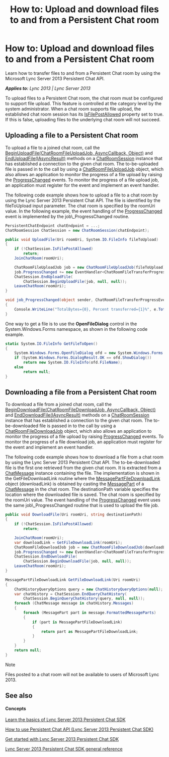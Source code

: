﻿---
title: 'How to: Upload and download files to and from a Persistent Chat room'
TOCTitle: 'How to: Upload and download files to and from a Persistent Chat room'
ms:assetid: b9ba6339-00bd-4a33-bad0-3f18178260cd
ms:mtpsurl: https://msdn.microsoft.com/en-us/library/Dn465909(v=office.15)
ms:contentKeyID: 57101435
ms.date: 07/24/2014
mtps_version: v=office.15
dev_langs:
- csharp
---

# How to: Upload and download files to and from a Persistent Chat room

Learn how to transfer files to and from a Persistent Chat room by using the Microsoft Lync Server 2013 Persistent Chat API.


_**Applies to:** Lync 2013 | Lync Server 2013_

To upload files to a Persistent Chat room, the chat room must be configured to support file upload. This feature is controlled at the category level by the system administrator. When a chat room supports file upload, the established chat room session has its [IsFilePostAllowed](https://msdn.microsoft.com/en-us/library/jj267250\(v=office.15\)) property set to true. If this is false, uploading files to the underlying chat room will not succeed.

## Uploading a file to a Persistent Chat room

To upload a file to a joined chat room, call the [BeginUploadFile(ChatRoomFileUploadJob, AsyncCallback, Object)](https://msdn.microsoft.com/en-us/library/jj266370\(v=office.15\)) and [EndUploadFile(IAsyncResult)](https://msdn.microsoft.com/en-us/library/jj266919\(v=office.15\)) methods on a [ChatRoomSession](https://msdn.microsoft.com/en-us/library/jj265925\(v=office.15\)) instance that has established a connection to the given chat room. The to-be-uploaded file is passed in to the call by using a [ChatRoomFileUploadJob](https://msdn.microsoft.com/en-us/library/jj265934\(v=office.15\)) object, which also allows an application to monitor the progress of a file upload by raising the [ProgressChanged](https://msdn.microsoft.com/en-us/library/jj266417\(v=office.15\)) events. To monitor the progress of a file upload job, an application must register for the event and implement an event handler.

The following code example shows how to upload a file to a chat room by using the Lync Server 2013 Persistent Chat API. The file is identified by the fileToUpload input parameter. The chat room is specified by the roomUri value. In the following example, the event handling of the [ProgressChanged](https://msdn.microsoft.com/en-us/library/jj266417\(v=office.15\)) event is implemented by the job\_ProgressChanged routine.

``` csharp
PersistentChatEndpoint chatEndpoint = ...;
ChatRoomSession ChatSession = new ChatRoomSession(chatEndpoint);

public void UploadFile(Uri roomUri, System.IO.FileInfo fileToUpload)
{
    if (!ChatSession.IsFilePostAllowed)
        return;
    JoinChatRoom(roomUri);

    ChatRoomFileUploadJob job = new ChatRoomFileUploadJob(fileToUpload);
    job.ProgressChanged += new EventHandler<ChatRoomFileTransferProgressEventArgs>(job_ProgressChanged);
    ChatSession.EndUploadFile(
        ChatSession.BeginUploadFile(job, null, null));
    LeaveChatRoom(roomUri);
}

void job_ProgressChanged(object sender, ChatRoomFileTransferProgressEventArgs e)
{
    Console.WriteLine("TotalBytes={0}, Percent transferred={1}%", e.TotalBytes, e.PercentTransferred);
}
```

One way to get a file is to use the **OpenFileDialog** control in the System.Windows.Forms namespace, as shown in the following code example.

``` csharp
static System.IO.FileInfo GetFileToOpen()
{
    System.Windows.Forms.OpenFileDialog ofd = new System.Windows.Forms.OpenFileDialog();
    if (System.Windows.Forms.DialogResult.OK == ofd.ShowDialog())
        return new System.IO.FileInfo(ofd.FileName);
    else
        return null;
}
```

## Downloading a file from a Persistent Chat room

To download a file from a joined chat room, call the [BeginDownloadFile(ChatRoomFileDownloadJob, AsyncCallback, Object)](https://msdn.microsoft.com/en-us/library/jj266877\(v=office.15\)) and [EndDownloadFile(IAsyncResult)](https://msdn.microsoft.com/en-us/library/jj267254\(v=office.15\)) methods on a [ChatRoomSession](https://msdn.microsoft.com/en-us/library/jj265925\(v=office.15\)) instance that has established a connection to the given chat room. The to-be-downloaded file is passed in to the call by using a [ChatRoomFileDownloadJob](https://msdn.microsoft.com/en-us/library/jj266867\(v=office.15\)) object, which also allows an application to monitor the progress of a file upload by raising [ProgressChanged](https://msdn.microsoft.com/en-us/library/jj265868\(v=office.15\)) events. To monitor the progress of a file download job, an application must register for the event and implement an event handler.

The following code example shows how to download a file from a chat room by using the Lync Server 2013 Persistent Chat API. The to-be-downloaded file is the first one retrieved from the given chat room. It is extracted from a [ChatMessage](https://msdn.microsoft.com/en-us/library/jj266914\(v=office.15\)) instance containing the file. The implementation is shown in the GetFileDownloadLink routine where the [MessagePartFileDownloadLink](https://msdn.microsoft.com/en-us/library/jj265937\(v=office.15\)) object (downloadLink) is obtained by casting the [MessagePart](https://msdn.microsoft.com/en-us/library/jj265942\(v=office.15\)) of a [ChatMessage](https://msdn.microsoft.com/en-us/library/jj266914\(v=office.15\)) in the chat room. The destinationPath variable specifies the location where the downloaded file is saved. The chat room is specified by the roomUri value. The event handling of the [ProgressChanged](https://msdn.microsoft.com/en-us/library/jj265868\(v=office.15\)) event uses the same job\_ProgressChanged routine that is used to upload the file job.

``` csharp
public void DownloadFile(Uri roomUri, string destinationPath)
{
    if (!ChatSession.IsFilePostAllowed)
        return;

    JoinChatRoom(roomUri);
    var downloadLink = GetFileDownloadLink(roomUri);
    ChatRoomFileDownloadJob job = new ChatRoomFileDownloadJob(downloadLink, destinationPath);
    job.ProgressChanged += new EventHandler<ChatRoomFileTransferProgressEventArgs>(job_ProgressChanged);
    ChatSession.EndDownloadFile(
        ChatSession.BeginDownloadFile(job, null, null));
    LeaveChatRoom(roomUri);
}

MessagePartFileDownloadLink GetFileDownloadLink(Uri roomUri)
{
    ChatHistoryQueryOptions query = new ChatHistoryQueryOptions(null);            
    var chatHistory = ChatSession.EndQueryChatHistory(
        ChatSession.BeginQueryChatHistory(query, null, null));
    foreach (ChatMessage message in chatHistory.Messages)
    {
        foreach (MessagePart part in message.FormattedMessageParts)
        {
            if (part is MessagePartFileDownloadLink)
            {
                return part as MessagePartFileDownloadLink;
            }
        }
    }
    return null;
}
```


> [!NOTE]
> <P>Files posted to a chat room will not be available to users of Microsoft Lync 2013.</P>



## See also

#### Concepts

[Learn the basics of Lync Server 2013 Persistent Chat SDK](learn-the-basics-of-lync-server-2013-persistent-chat-sdk.md)

[How to use Persistent Chat API (Lync Server 2013 Persistent Chat SDK)](how-to-use-persistent-chat-api-lync-server-2013-persistent-chat-sdk.md)

[Get started with Lync Server 2013 Persistent Chat SDK](get-started-with-lync-server-2013-persistent-chat-sdk.md)

[Lync Server 2013 Persistent Chat SDK general reference](lync-server-2013-persistent-chat-sdk-general-reference.md)

